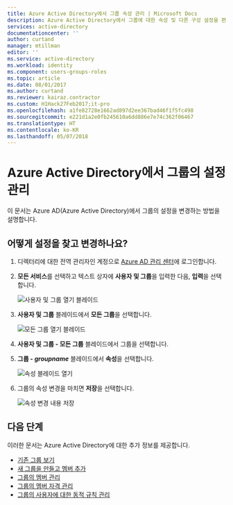 ```yaml
---
title: Azure Active Directory에서 그룹 속성 관리 | Microsoft Docs
description: Azure Active Directory에서 그룹에 대한 속성 및 다른 구성 설정을 편집하는 방법
services: active-directory
documentationcenter: ''
author: curtand
manager: mtillman
editor: ''
ms.service: active-directory
ms.workload: identity
ms.component: users-groups-roles
ms.topic: article
ms.date: 08/01/2017
ms.author: curtand
ms.reviewer: kairaz.contractor
ms.custom: H1Hack27Feb2017;it-pro
ms.openlocfilehash: a1fe82728e1662ad897d2ee367bad46f1f5fc498
ms.sourcegitcommit: e221d1a2e0fb245610a6dd886e7e74c362f06467
ms.translationtype: HT
ms.contentlocale: ko-KR
ms.lasthandoff: 05/07/2018
---
```

# <a name="manage-the-settings-for-a-group-in-azure-active-directory"></a>Azure Active Directory에서 그룹의 설정 관리
이 문서는 Azure AD(Azure Active Directory)에서 그룹의 설정을 변경하는 방법을 설명합니다.

## <a name="how-do-i-find-and-change-the-settings"></a>어떻게 설정을 찾고 변경하나요?
1. 디렉터리에 대한 전역 관리자인 계정으로 [Azure AD 관리 센터](https://aad.portal.azure.com)에 로그인합니다.
2. **모든 서비스**를 선택하고 텍스트 상자에 **사용자 및 그룹**을 입력한 다음, **입력**을 선택합니다.

   ![사용자 및 그룹 열기 블레이드](./media/active-directory-groups-settings-azure-portal/search-user-management.png)
3. **사용자 및 그룹** 블레이드에서 **모든 그룹**을 선택합니다.

   ![모든 그룹 열기 블레이드](./media/active-directory-groups-settings-azure-portal/view-groups-blade.png)
4. **사용자 및 그룹 - 모든 그룹** 블레이드에서 그룹을 선택합니다.
5. **그룹 - *groupname*** 블레이드에서 **속성**을 선택합니다.

   ![속성 블레이드 열기](./media/active-directory-groups-settings-azure-portal/select-group-properties.png)
6. 그룹의 속성 변경을 마치면 **저장**을 선택합니다.    

   ![속성 변경 내용 저장](./media/active-directory-groups-settings-azure-portal/save-group-properties.png)

## <a name="next-steps"></a>다음 단계
이러한 문서는 Azure Active Directory에 대한 추가 정보를 제공합니다.

* [기존 그룹 보기](active-directory-groups-view-azure-portal.md)
* [새 그룹을 만들고 멤버 추가](active-directory-groups-create-azure-portal.md)
* [그룹의 멤버 관리](active-directory-groups-members-azure-portal.md)
* [그룹의 멤버 자격 관리](active-directory-groups-membership-azure-portal.md)
* [그룹의 사용자에 대한 동적 규칙 관리](active-directory-groups-dynamic-membership-azure-portal.md)
